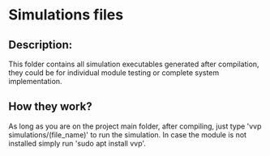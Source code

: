 # Simulations files

## Description:
This folder contains all simulation executables generated after compilation, they could be for individual module testing or complete system implementation.

## How they work?
As long as you are on the project main folder, after compiling, just type 'vvp simulations/(file_name)' to run the simulation. In case the module is not installed simply run 'sudo apt install vvp'.
